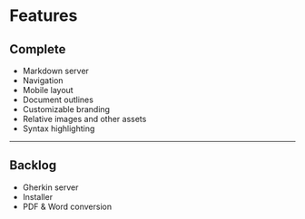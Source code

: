 ﻿Features
========

Complete
--------

+ Markdown server
+ Navigation
+ Mobile layout
+ Document outlines
+ Customizable branding
+ Relative images and other assets
+ Syntax highlighting

--------------------------------------------------

Backlog
-------

+ Gherkin server
+ Installer
+ PDF & Word conversion
